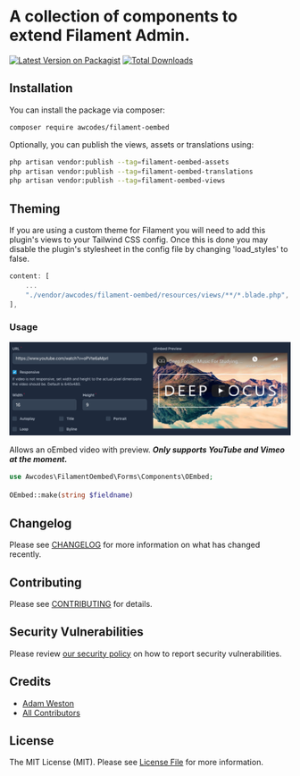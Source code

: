 # A collection of components to extend Filament Admin.

[![Latest Version on Packagist](https://img.shields.io/packagist/v/awcodes/filament-oembed.svg?style=flat-square)](https://packagist.org/packages/awcodes/filament-oembed)
[![Total Downloads](https://img.shields.io/packagist/dt/awcodes/filament-oembed.svg?style=flat-square)](https://packagist.org/packages/awcodes/filament-oembed)

## Installation

You can install the package via composer:

```bash
composer require awcodes/filament-oembed
```

Optionally, you can publish the views, assets or translations using:

```bash
php artisan vendor:publish --tag=filament-oembed-assets
php artisan vendor:publish --tag=filament-oembed-translations
php artisan vendor:publish --tag=filament-oembed-views
```

## Theming

If you are using a custom theme for Filament you will need to add this plugin's views to your Tailwind CSS config. Once this is done you may disable the plugin's stylesheet in the config file by changing 'load_styles' to false.

```js
content: [
    ...
    "./vendor/awcodes/filament-oembed/resources/views/**/*.blade.php",
],
```
### Usage

![video-embed](./images/oembed.png)

Allows an oEmbed video with preview. ***Only supports YouTube and Vimeo
at the moment.***

```php
use Awcodes\FilamentOembed\Forms\Components\OEmbed;

OEmbed::make(string $fieldname)
```

## Changelog

Please see [CHANGELOG](CHANGELOG.md) for more information on what has changed recently.

## Contributing

Please see [CONTRIBUTING](.github/CONTRIBUTING.md) for details.

## Security Vulnerabilities

Please review [our security policy](../../security/policy) on how to report security vulnerabilities.

## Credits

- [Adam Weston](https://github.com/awcodes)
- [All Contributors](../../contributors)

## License

The MIT License (MIT). Please see [License File](LICENSE.md) for more information.
